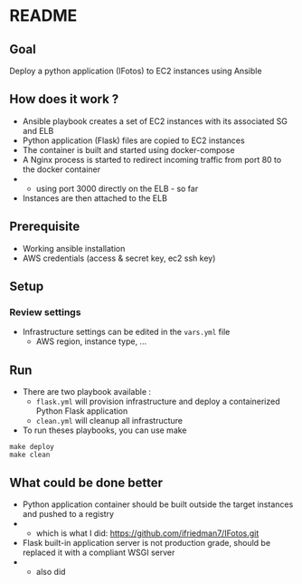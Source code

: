 # README

## Goal

Deploy a python application (IFotos) to EC2 instances using Ansible

## How does it work ?

- Ansible playbook creates a set of EC2 instances with its associated SG and ELB
- Python application (Flask) files are copied to EC2 instances
- The container is built and started using docker-compose
- A Nginx process is started to redirect incoming traffic from port 80 to the docker container
- - using port 3000 directly on the ELB - so far
- Instances are then attached to the ELB

## Prerequisite

- Working ansible installation
- AWS credentials (access & secret key, ec2 ssh key)

## Setup


### Review settings

- Infrastructure settings can be edited in the `vars.yml` file
  - AWS region, instance type, ...

## Run

- There are two playbook available :
  - `flask.yml` will provision infrastructure and deploy a containerized Python Flask application
  - `clean.yml` will cleanup all infrastructure
- To run theses playbooks, you can use make

```
make deploy
make clean
```

## What could be done better

- Python application container should be built outside the target instances and pushed to a registry
- - which is what I did: https://github.com/ifriedman7/IFotos.git
- Flask built-in application server is not production grade, should be replaced it with a compliant WSGI server
- - also did
